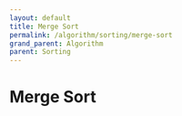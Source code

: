 ```yaml
---
layout: default
title: Merge Sort
permalink: /algorithm/sorting/merge-sort
grand_parent: Algorithm
parent: Sorting
---
```


# Merge Sort
